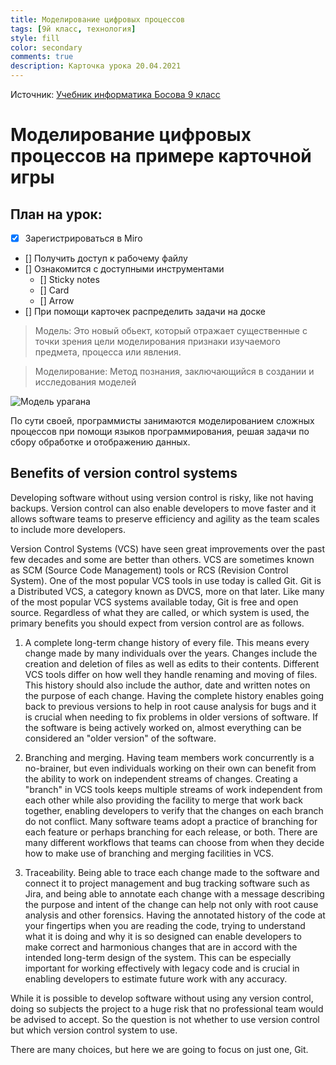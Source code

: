 ```yaml
---
title: Моделирование цифровых процессов
tags: [9й класс, технология]
style: fill
color: secondary
comments: true
description: Карточка урока 20.04.2021
---
```


Источник: [Учебник информатика Босова 9 класс](http://informika-e.ru/S2/9_kl_bosova.pdf)

# Моделирование цифровых процессов на примере карточной игры

## План на урок:

- [x] Зарегистрироваться в Miro
- [] Получить доступ к рабочему файлу
- [] Ознакомится с доступными инструментами
  - [] Sticky notes
  - [] Card
  - [] Arrow
- [] При помощи карточек распределить задачи на доске

>Модель:
Это новый обьект, который отражает существенные с точки зрения цели моделирования признаки изучаемого предмета, процесса или явления.

>Моделирование:
Метод познания, заключающийся в создании и исследования моделей

![Модель урагана](https://upload.wikimedia.org/wikipedia/commons/8/8b/Typhoon_Mawar_2005_computer_simulation_thumbnail.gif)

По сути своей, программисты занимаются моделированием сложных процессов при помощи языков программирования, решая задачи по сбору обработке и отображению данных.

## Benefits of version control systems

Developing software without using version control is risky, like not having backups. Version control can also enable developers to move faster and it allows software teams to preserve efficiency and agility as the team scales to include more developers.

Version Control Systems (VCS) have seen great improvements over the past few decades and some are better than others. VCS are sometimes known as SCM (Source Code Management) tools or RCS (Revision Control System). One of the most popular VCS tools in use today is called Git. Git is a Distributed VCS, a category known as DVCS, more on that later. Like many of the most popular VCS systems available today, Git is free and open source. Regardless of what they are called, or which system is used, the primary benefits you should expect from version control are as follows.

1. A complete long-term change history of every file. This means every change made by many individuals over the years. Changes include the creation and deletion of files as well as edits to their contents. Different VCS tools differ on how well they handle renaming and moving of files. This history should also include the author, date and written notes on the purpose of each change. Having the complete history enables going back to previous versions to help in root cause analysis for bugs and it is crucial when needing to fix problems in older versions of software. If the software is being actively worked on, almost everything can be considered an "older version" of the software.

1. Branching and merging. Having team members work concurrently is a no-brainer, but even individuals working on their own can benefit from the ability to work on independent streams of changes. Creating a "branch" in VCS tools keeps multiple streams of work independent from each other while also providing the facility to merge that work back together, enabling developers to verify that the changes on each branch do not conflict. Many software teams adopt a practice of branching for each feature or perhaps branching for each release, or both. There are many different workflows that teams can choose from when they decide how to make use of branching and merging facilities in VCS.

1. Traceability. Being able to trace each change made to the software and connect it to project management and bug tracking software such as Jira, and being able to annotate each change with a message describing the purpose and intent of the change can help not only with root cause analysis and other forensics. Having the annotated history of the code at your fingertips when you are reading the code, trying to understand what it is doing and why it is so designed can enable developers to make correct and harmonious changes that are in accord with the intended long-term design of the system. This can be especially important for working effectively with legacy code and is crucial in enabling developers to estimate future work with any accuracy.

While it is possible to develop software without using any version control, doing so subjects the project to a huge risk that no professional team would be advised to accept. So the question is not whether to use version control but which version control system to use.

There are many choices, but here we are going to focus on just one, Git.

